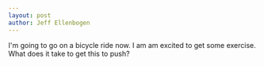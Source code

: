 ```yaml
---
layout: post
author: Jeff Ellenbogen
---
```


I'm going to go on a bicycle ride now.
I am am excited to get some exercise.
What does it take to get this to push?
